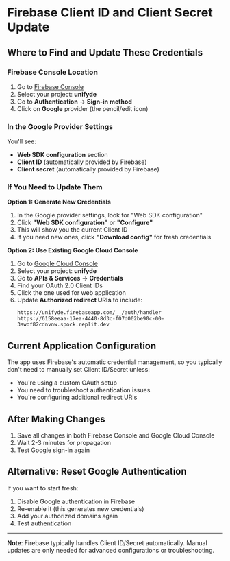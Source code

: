 # Firebase Client ID and Client Secret Update

## Where to Find and Update These Credentials

### Firebase Console Location
1. Go to [Firebase Console](https://console.firebase.google.com/)
2. Select your project: **unifyde**
3. Go to **Authentication** → **Sign-in method**
4. Click on **Google** provider (the pencil/edit icon)

### In the Google Provider Settings
You'll see:
- **Web SDK configuration** section
- **Client ID** (automatically provided by Firebase)
- **Client secret** (automatically provided by Firebase)

### If You Need to Update Them

**Option 1: Generate New Credentials**
1. In the Google provider settings, look for "Web SDK configuration"
2. Click **"Web SDK configuration"** or **"Configure"**
3. This will show you the current Client ID
4. If you need new ones, click **"Download config"** for fresh credentials

**Option 2: Use Existing Google Cloud Console**
1. Go to [Google Cloud Console](https://console.cloud.google.com/)
2. Select your project: **unifyde**
3. Go to **APIs & Services** → **Credentials**
4. Find your OAuth 2.0 Client IDs
5. Click the one used for web application
6. Update **Authorized redirect URIs** to include:
   ```
   https://unifyde.firebaseapp.com/__/auth/handler
   https://6158eeaa-17ea-4440-8d3c-f07d002be90c-00-3swof82cdnvnw.spock.replit.dev
   ```

## Current Application Configuration
The app uses Firebase's automatic credential management, so you typically don't need to manually set Client ID/Secret unless:
- You're using a custom OAuth setup
- You need to troubleshoot authentication issues
- You're configuring additional redirect URIs

## After Making Changes
1. Save all changes in both Firebase Console and Google Cloud Console
2. Wait 2-3 minutes for propagation
3. Test Google sign-in again

## Alternative: Reset Google Authentication
If you want to start fresh:
1. Disable Google authentication in Firebase
2. Re-enable it (this generates new credentials)
3. Add your authorized domains again
4. Test authentication

---
**Note**: Firebase typically handles Client ID/Secret automatically. Manual updates are only needed for advanced configurations or troubleshooting.